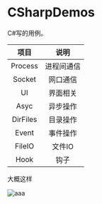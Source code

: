 # CSharpDemos

C#写的用例。

|   项目   |    说明    |
| :------: | :--------: |
| Process  | 进程间通信 |
|  Socket  |  网口通信  |
|    UI    |  界面相关  |
|   Asyc   |  异步操作  |
| DirFiles |  目录操作  |
|  Event   |  事件操作  |
|  FileIO  |   文件IO   |
|   Hook   |    钩子    |

大概这样

![aaa](https://github.com/zhangsanlzh/CSharpSamples/blob/master/Images/aaa.gif)
